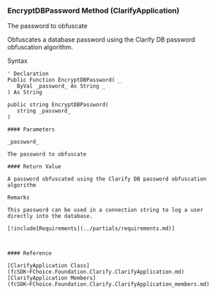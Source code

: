 ﻿### EncryptDBPassword Method (ClarifyApplication)

The password to obfuscate

Obfuscates a database password using the Clarify DB password obfuscation algorithm.

Syntax

```vbnet
' Declaration
Public Function EncryptDBPassword( _
   ByVal _password_ As String _
) As String

public string EncryptDBPassword( 
   string _password_
)

#### Parameters

_password_

The password to obfuscate

#### Return Value

A password obfuscated using the Clarify DB password obfuscation algorithm

Remarks

This password can be used in a connection string to log a user directly into the database.

[!include[Requirements](../partials/requirements.md)]



#### Reference

[ClarifyApplication Class](fcSDK~FChoice.Foundation.Clarify.ClarifyApplication.md)  
[ClarifyApplication Members](fcSDK~FChoice.Foundation.Clarify.ClarifyApplication_members.md)